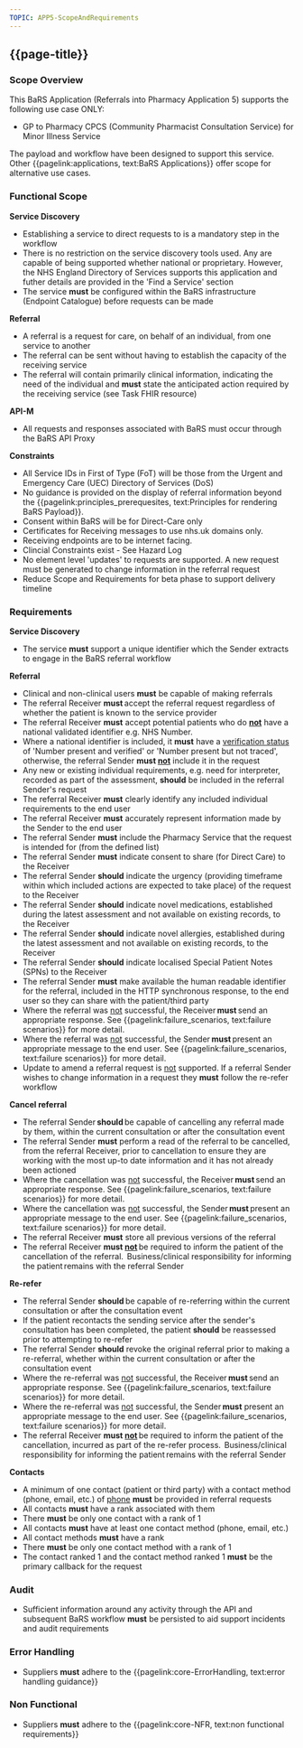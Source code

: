 ```yaml
---
TOPIC: APP5-ScopeAndRequirements
---
```


## {{page-title}}

### Scope Overview
This BaRS Application (Referrals into Pharmacy Application 5) supports the following use case ONLY:
- GP to Pharmacy CPCS (Community Pharmacist Consultation Service) for Minor Illness Service

The payload and workflow have been designed to support this service. Other {{pagelink:applications, text:BaRS Applications}} offer scope for alternative use cases.

### Functional Scope
**Service Discovery**
- Establishing a service to direct requests to is a mandatory step in the workflow
- There is no restriction on the service discovery tools used. Any are capable of being supported whether national or proprietary. However, the NHS England Directory of Services supports this application and futher details are provided in the 'Find a Service' section
- The service **must** be configured within the BaRS infrastructure (Endpoint Catalogue) before requests can be made 

**Referral**
- A referral is a request for care, on behalf of an individual, from one service to another 
- The referral can be sent without having to establish the capacity of the receiving service
- The referral will contain primarily clinical information, indicating the need of the individual and **must** state the anticipated action required by the receiving service (see Task FHIR resource)

**API-M**
- All requests and responses associated with BaRS must occur through the BaRS API Proxy

**Constraints**
- All Service IDs in First of Type (FoT) will be those from the Urgent and Emergency Care (UEC) Directory of Services (DoS) 
- No guidance is provided on the display of referral information beyond the {{pagelink:principles_prerequesites, text:Principles for rendering BaRS Payload}}.
- Consent within BaRS will be for Direct-Care only 
- Certificates for Receiving messages to use nhs.uk domains only.
- Receiving endpoints are to be internet facing.
- Clincial Constraints exist - See Hazard Log
- No element level 'updates' to requests are supported. A new request must be generated to change information in the referral request
- Reduce Scope and Requirements for beta phase to support delivery timeline


### Requirements

**Service Discovery** 
- The service **must** support a unique identifier which the Sender extracts to engage in the BaRS referral workflow

**Referral** 
- Clinical and non-clinical users **must** be capable of making referrals
- The referral Receiver **must** accept the referral request regardless of whether the patient is known to the service provider
- The referral Receiver **must** accept potential patients who do **<ins>not</ins>** have a national validated identifier e.g. NHS Number.
- Where a national identifier is included, it **must** have a [verification status](https://simplifier.net/hl7fhirukcorer4/valueset-ukcore-nhsnumberverificationstatus) of 'Number present and verified' or 'Number present but not traced', otherwise, the referral Sender **must <ins>not</ins>** include it in the request
- Any new or existing individual requirements, e.g. need for interpreter, recorded as part of the assessment, **should** be included in the referral Sender's request
- The referral Receiver **must** clearly identify any included individual requirements to the end user
- The referral Receiver **must** accurately represent information made by the Sender to the end user 
- The referral Sender **must** include the Pharmacy Service that the request is intended for (from the defined list)
- The referral Sender **must** indicate consent to share (for Direct Care) to the Receiver 
- The referral Sender **should** indicate the urgency (providing timeframe within which included actions are expected to take place) of the request to the Receiver 
- The referral Sender **should** indicate novel medications, established during the latest assessment and not available on existing records, to the Receiver 
- The referral Sender **should** indicate novel allergies, established during the latest assessment and not available on existing records, to the Receiver 
- The referral Sender **should** indicate localised Special Patient Notes (SPNs) to the Receiver 
- The referral Sender **must** make available the human readable identifier for the referral, included in the HTTP synchronous response, to the end user so they can share with the patient/third party
- Where the referral was <ins>not</ins> successful, the Receiver **must** send an appropriate response. See {{pagelink:failure_scenarios, text:failure scenarios}} for more detail.
- Where the referral was <ins>not</ins> successful, the Sender **must** present an appropriate message to the end user. See {{pagelink:failure_scenarios, text:failure scenarios}} for more detail.
- Update to amend a referral request is <ins>not</ins> supported. If a referral Sender wishes to change information in a request they **must** follow the re-refer workflow

**Cancel referral** 
-	The referral Sender **should** be capable of cancelling any referral made by them, within the current consultation or after the consultation event
-	The referral Sender **must** perform a read of the referral to be cancelled, from the referral Receiver, prior to cancellation to ensure they are working with the most up-to date information and it has not already been actioned
- Where the cancellation was <ins>not</ins> successful, the Receiver **must** send an appropriate response. See {{pagelink:failure_scenarios, text:failure scenarios}} for more detail.
- Where the cancellation was <ins>not</ins> successful, the Sender **must** present an appropriate message to the end user. See {{pagelink:failure_scenarios, text:failure scenarios}} for more detail.
-	The referral Receiver **must** store all previous versions of the referral
-	The referral Receiver **must <ins>not</ins>** be required to inform the patient of the cancellation of the referral.  Business/clinical responsibility for informing the patient remains with the referral Sender

**Re-refer** 
-	The referral Sender **should** be capable of re-referring within the current consultation or after the consultation event
-	If the patient recontacts the sending service after the sender's consultation has been completed, the patient **should** be reassessed prior to attempting to re-refer
-	The referral Sender **should** revoke the original referral prior to making a re-referral, whether within the current consultation or after the consultation event
-   Where the re-referral was <ins>not</ins> successful, the Receiver **must** send an appropriate response. See {{pagelink:failure_scenarios, text:failure scenarios}} for more detail.
-   Where the re-referral was <ins>not</ins> successful, the Sender **must** present an appropriate message to the end user. See {{pagelink:failure_scenarios, text:failure scenarios}} for more detail.
-	The referral Receiver **must <ins>not</ins>** be required to inform the patient of the cancellation, incurred as part of the re-refer process.  Business/clinical responsibility for informing the patient remains with the referral Sender

**Contacts** 
- A minimum of one contact (patient or third party) with a contact method (phone, email, etc.) of <ins>phone</ins> **must** be provided in referral requests
- All contacts **must** have a rank associated with them
- There **must** be only one contact with a rank of 1
- All contacts **must** have at least one contact method (phone, email, etc.)
- All contact methods **must** have a rank
- There **must** be only one contact method with a rank of 1
- The contact ranked 1 and the contact method ranked 1 **must** be the primary callback for the request


### Audit
- Sufficient information around any activity through the API and subsequent BaRS workflow **must** be persisted to aid support incidents and audit requirements


### Error Handling 
- Suppliers **must** adhere to the {{pagelink:core-ErrorHandling, text:error handling guidance}} 


### Non Functional 
- Suppliers **must** adhere to the {{pagelink:core-NFR, text:non functional requirements}}

